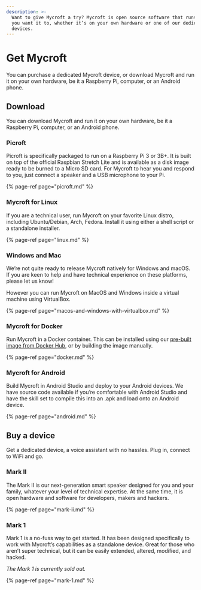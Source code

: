 ```yaml
---
description: >-
  Want to give Mycroft a try? Mycroft is open source software that runs where
  you want it to, whether it’s on your own hardware or one of our dedicated
  devices.
---
```


# Get Mycroft

You can purchase a dedicated Mycroft device, or download Mycroft and run it on your own hardware, be it a Raspberry Pi, computer, or an Android phone.

## Download

You can download Mycroft and run it on your own hardware, be it a Raspberry Pi, computer, or an Android phone.

### Picroft

Picroft is specifically packaged to run on a Raspberry Pi 3 or 3B+. It is built on top of the official Raspbian Stretch Lite and is available as a disk image ready to be burned to a Micro SD card. For Mycroft to hear you and respond to you, just connect a speaker and a USB microphone to your Pi.

{% page-ref page="picroft.md" %}

### Mycroft for Linux

If you are a technical user, run Mycroft on your favorite Linux distro, including Ubuntu/Debian, Arch, Fedora. Install it using either a shell script or a standalone installer.

{% page-ref page="linux.md" %}

### Windows and Mac

We’re not quite ready to release Mycroft natively for Windows and macOS. If you are keen to help and have technical experience on these platforms, please let us know!

However you can run Mycroft on MacOS and Windows inside a virtual machine using VirtualBox.

{% page-ref page="macos-and-windows-with-virtualbox.md" %}

### Mycroft for Docker

Run Mycroft in a Docker container. This can be installed using our [pre-built image from Docker Hub](https://hub.docker.com/r/mycroftai/docker-mycroft/), or by building the image manually.

{% page-ref page="docker.md" %}

### Mycroft for Android

Build Mycroft in Android Studio and deploy to your Android devices. We have source code available if you’re comfortable with Android Studio and have the skill set to compile this into an .apk and load onto an Android device.

{% page-ref page="android.md" %}

## Buy a device

Get a dedicated device, a voice assistant with no hassles. Plug in, connect to WiFi and go.

### Mark II

The Mark II is our next-generation smart speaker designed for you and your family, whatever your level of technical expertise. At the same time, it is open hardware and software for developers, makers and hackers.

{% page-ref page="mark-ii.md" %}

### Mark 1

Mark 1 is a no-fuss way to get started. It has been designed specifically to work with Mycroft’s capabilities as a standalone device. Great for those who aren’t super technical, but it can be easily extended, altered, modified, and hacked.

_The Mark 1 is currently sold out._

{% page-ref page="mark-1.md" %}

